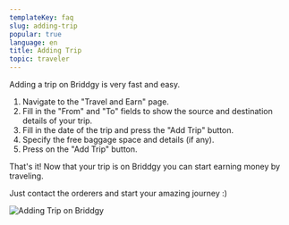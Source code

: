 ```yaml
---
templateKey: faq
slug: adding-trip
popular: true
language: en
title: Adding Trip
topic: traveler
---
```

Adding a trip on Briddgy is very fast and easy.

1. Navigate to the "Travel and Earn" page.
2. Fill in the "From" and "To" fields to show the source and destination details of your trip.
3. Fill in the date of the trip and press the "Add Trip" button.
4. Specify the free baggage space and details (if any).
5. Press on the "Add Trip" button.

That's it! Now that your trip is on Briddgy you can start earning money by traveling.

Just contact the orderers and start your amazing journey :)

![Adding Trip on Briddgy](/assets/add_trip.gif "Adding Trip")